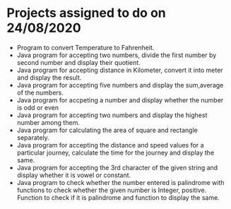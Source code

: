 # Projects assigned to do on 24/08/2020

* Program to convert Temperature to Fahrenheit.
* Java program for accepting two numbers, divide the first number by second number and display their quotient.
* Java program for accepting distance in Kilometer, convert it into meter and display the result.
* Java program for accepting five numbers and display the sum,average of the numbers.
* Java program for accpeting a number and display whether the number is odd or even
* Java program for accepting two numbers and display the highest number among them.
* Java program for calculating the area of square and rectangle separately.
* Java program for accepting the distance and speed values for a particular journey, calculate the time for the journey and display the same.
* Java program for accepting the 3rd character of the given string and display whether it is vowel or constant.
* Java program to check whether the number entered is palindrome with functions to check whether the given number is Integer, positive. Function to check if it is palindrome and function to display the same. 
